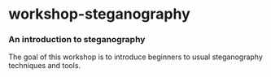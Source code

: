 # workshop-steganography
### An introduction to steganography

The goal of this workshop is to introduce beginners to usual steganography techniques and tools.
